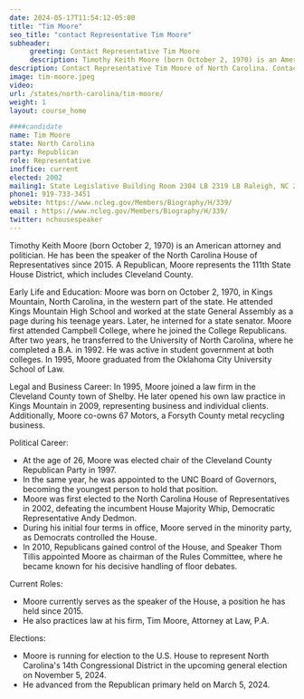```yaml
---
date: 2024-05-17T11:54:12-05:00
title: "Tim Moore"
seo_title: "contact Representative Tim Moore"
subheader:
     greeting: Contact Representative Tim Moore
     description: Timothy Keith Moore (born October 2, 1970) is an American attorney and politician. He has been the speaker of the North Carolina House of Representatives since 2015. A Republican, Moore represents the 111th State House District, which includes Cleveland County.
description: Contact Representative Tim Moore of North Carolina. Contact information for Tim Moore includes email address, phone number, and mailing address.
image: tim-moore.jpeg
video:
url: /states/north-carolina/tim-moore/
weight: 1
layout: course_home

####candidate
name: Tim Moore
state: North Carolina
party: Republican
role: Representative
inoffice: current
elected: 2002
mailing1: State Legislative Building Room 2304 LB 2319 LB Raleigh, NC 27601-1096
phone1: 919-733-3451
website: https://www.ncleg.gov/Members/Biography/H/339/
email : https://www.ncleg.gov/Members/Biography/H/339/
twitter: nchousespeaker
---
```

Timothy Keith Moore (born October 2, 1970) is an American attorney and politician. He has been the speaker of the North Carolina House of Representatives since 2015. A Republican, Moore represents the 111th State House District, which includes Cleveland County.

Early Life and Education:
Moore was born on October 2, 1970, in Kings Mountain, North Carolina, in the western part of the state. He attended Kings Mountain High School and worked at the state General Assembly as a page during his teenage years. Later, he interned for a state senator. Moore first attended Campbell College, where he joined the College Republicans. After two years, he transferred to the University of North Carolina, where he completed a B.A. in 1992. He was active in student government at both colleges. In 1995, Moore graduated from the Oklahoma City University School of Law.

Legal and Business Career:
In 1995, Moore joined a law firm in the Cleveland County town of Shelby. He later opened his own law practice in Kings Mountain in 2009, representing business and individual clients. Additionally, Moore co-owns 67 Motors, a Forsyth County metal recycling business.

Political Career:
- At the age of 26, Moore was elected chair of the Cleveland County Republican Party in 1997.
- In the same year, he was appointed to the UNC Board of Governors, becoming the youngest person to hold that position.
- Moore was first elected to the North Carolina House of Representatives in 2002, defeating the incumbent House Majority Whip, Democratic Representative Andy Dedmon.
- During his initial four terms in office, Moore served in the minority party, as Democrats controlled the House.
- In 2010, Republicans gained control of the House, and Speaker Thom Tillis appointed Moore as chairman of the Rules Committee, where he became known for his decisive handling of floor debates.

Current Roles:
- Moore currently serves as the speaker of the House, a position he has held since 2015.
- He also practices law at his firm, Tim Moore, Attorney at Law, P.A.

Elections:
- Moore is running for election to the U.S. House to represent North Carolina's 14th Congressional District in the upcoming general election on November 5, 2024.
- He advanced from the Republican primary held on March 5, 2024.
